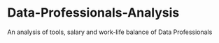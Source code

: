 # Data-Professionals-Analysis
An analysis of tools, salary and work-life balance of Data Professionals
